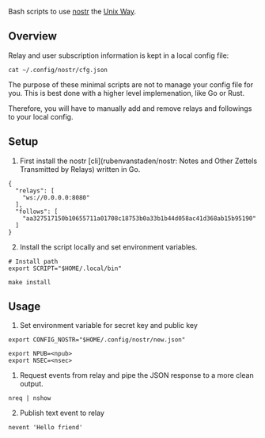 Bash scripts to use [nostr](https://nostr.com/) the [Unix Way](https://en.wikipedia.org/wiki/Unix_philosophy).

## Overview

Relay and user subscription information is kept in a local config file:

```shell
cat ~/.config/nostr/cfg.json
```

The purpose of these minimal scripts are not to manage your config file for you. This is best done with a higher level implemenation, like Go or Rust.

Therefore, you will have to manually add and remove relays and followings to your local config.

## Setup

1. First install the nostr [cli](rubenvanstaden/nostr: Notes and Other Zettels Transmitted by Relays) written in Go.

```shell
{
  "relays": [
    "ws://0.0.0.0:8080"
  ],
  "follows": [
    "aa327517150b10655711a01708c18753b0a33b1b44d058ac41d368ab15b95190"
  ]
}
```

2. Install the script locally and set environment variables.

```shell
# Install path
export SCRIPT="$HOME/.local/bin"

make install
```

## Usage

1. Set environment variable for secret key and public key

```shell
export CONFIG_NOSTR="$HOME/.config/nostr/new.json"

export NPUB=<npub>
export NSEC=<nsec>
```

1. Request events from relay and pipe the JSON response to a more clean output.

```shell
nreq | nshow
```

2. Publish text event to relay

```shell
nevent 'Hello friend'
```
